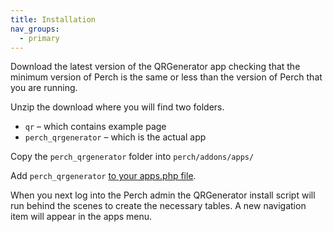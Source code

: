 ```yaml
---
title: Installation
nav_groups:
  - primary
---
```


Download the latest version of the QRGenerator app checking that the minimum version of Perch is the same or less than the version of Perch that you are running.

Unzip the download where you will find two folders.

-   `qr` – which contains example page
-   `perch_qrgenerator` – which is the actual app

Copy the `perch_qrgenerator` folder into `perch/addons/apps/`

Add `perch_qrgenerator` [to your apps.php file](/docs/installing-perch/installing-apps/).

When you next log into the Perch admin the QRGenerator install script will run behind the scenes to create the necessary tables. A new navigation item will appear in the apps menu.

